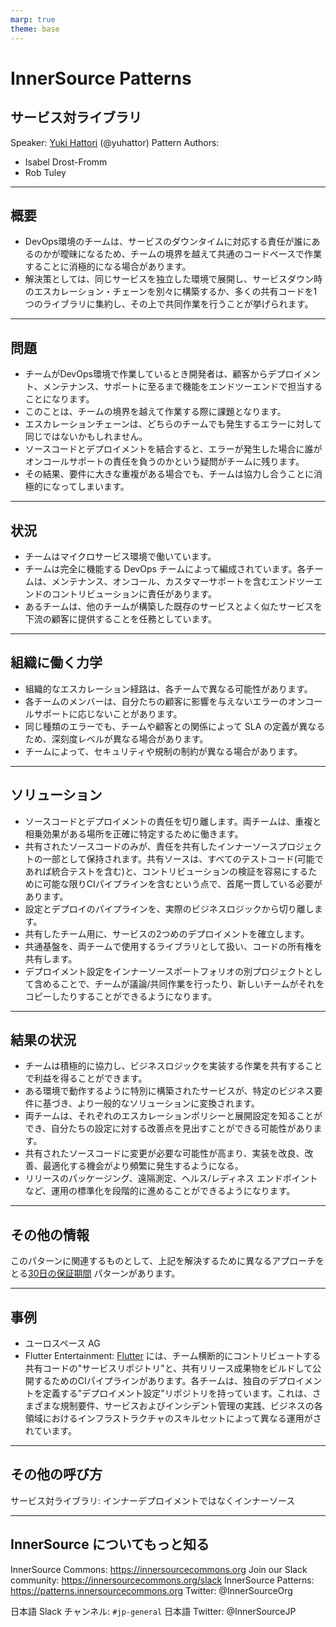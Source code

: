```yaml
---
marp: true
theme: base
---
```



<!-- _class: cover lead -->

# InnerSource Patterns

## サービス対ライブラリ

Speaker: [Yuki Hattori]() (@yuhattor)
Pattern Authors:

* Isabel Drost-Fromm
* Rob Tuley

---

<!--
header: '**InnerSource Patterns**: サービス対ライブラリ'
paginate: true
class: slides
footer: '[Yuki Hattori (@yuhattor)](https://twitter.com/yuhattor)'
-->
## 概要

* DevOps環境のチームは、サービスのダウンタイムに対応する責任が誰にあるのかが曖昧になるため、チームの境界を越えて共通のコードベースで作業することに消極的になる場合があります。
* 解決策としては、同じサービスを独立した環境で展開し、サービスダウン時のエスカレーション・チェーンを別々に構築するか、多くの共有コードを1つのライブラリに集約し、その上で共同作業を行うことが挙げられます。

---

## 問題

* チームがDevOps環境で作業しているとき開発者は、顧客からデプロイメント、メンテナンス、サポートに至るまで機能をエンドツーエンドで担当することになります。
* このことは、チームの境界を越えて作業する際に課題となります。
* エスカレーションチェーンは、どちらのチームでも発生するエラーに対して同じではないかもしれません。
* ソースコードとデプロイメントを結合すると、エラーが発生した場合に誰がオンコールサポートの責任を負うのかという疑問がチームに残ります。
* その結果、要件に大きな重複がある場合でも、チームは協力し合うことに消極的になってしまいます。

---

## 状況

* チームはマイクロサービス環境で働いています。
* チームは完全に機能する DevOps チームによって編成されています。各チームは、メンテナンス、オンコール、カスタマーサポートを含むエンドツーエンドのコントリビューションに責任があります。
* あるチームは、他のチームが構築した既存のサービスとよく似たサービスを下流の顧客に提供することを任務としています。

---

## 組織に働く力学

* 組織的なエスカレーション経路は、各チームで異なる可能性があります。
* 各チームのメンバーは、自分たちの顧客に影響を与えないエラーのオンコールサポートに応じないことがあります。
* 同じ種類のエラーでも、チームや顧客との関係によって SLA の定義が異なるため、深刻度レベルが異なる場合があります。
* チームによって、セキュリティや規制の制約が異なる場合があります。

---

## ソリューション

* ソースコードとデプロイメントの責任を切り離します。両チームは、重複と相乗効果がある場所を正確に特定するために働きます。
* 共有されたソースコードのみが、責任を共有したインナーソースプロジェクトの一部として保持されます。共有ソースは、すべてのテストコード(可能であれば統合テストを含む)と、コントリビューションの検証を容易にするために可能な限りCIパイプラインを含むという点で、首尾一貫している必要があります。
* 設定とデプロイのパイプラインを、実際のビジネスロジックから切り離します。
* 共有したチーム用に、サービスの2つめのデプロイメントを確立します。
* 共通基盤を、両チームで使用するライブラリとして扱い、コードの所有権を共有します。
* デプロイメント設定をインナーソースポートフォリオの別プロジェクトとして含めることで、チームが議論/共同作業を行ったり、新しいチームがそれをコピーしたりすることができるようになります。

---

## 結果の状況

* チームは積極的に協力し、ビジネスロジックを実装する作業を共有することで利益を得ることができます。
* ある環境で動作するように特別に構築されたサービスが、特定のビジネス要件に基づき、より一般的なソリューションに変換されます。
* 両チームは、それぞれのエスカレーションポリシーと展開設定を知ることができ、自分たちの設定に対する改善点を見出すことができる可能性があります。
* 共有されたソースコードに変更が必要な可能性が高まり、実装を改良、改善、最適化する機会がより頻繁に発生するようになる。
* リリースのパッケージング、遠隔測定、ヘルス/レディネス エンドポイントなど、運用の標準化を段階的に進めることができるようになります。

---

## その他の情報

このパターンに関連するものとして、上記を解決するために異なるアプローチをとる[30日の保証期間](30-day-warranty.md) パターンがあります。

---

## 事例

* ユーロスペース AG
* Flutter Entertainment:
  [Flutter](https://innersource.flutter.com/sdlc/) には、チーム横断的にコントリビュートする共有コードの"サービスリポジトリ"と、共有リリース成果物をビルドして公開するためのCIパイプラインがあります。各チームは、独自のデプロイメントを定義する"デプロイメント設定"リポジトリを持っています。これは、さまざまな規制要件、サービスおよびインシデント管理の実践、ビジネスの各領域におけるインフラストラクチャのスキルセットによって異なる運用がされています。

---

## その他の呼び方

サービス対ライブラリ: インナーデプロイメントではなくインナーソース

---

## InnerSource についてもっと知る

InnerSource Commons: https://innersourcecommons.org
Join our Slack community: https://innersourcecommons.org/slack
InnerSource Patterns: https://patterns.innersourcecommons.org
Twitter: @InnerSourceOrg

日本語 Slack チャンネル: ```#jp-general```
日本語 Twitter: @InnerSourceJP
